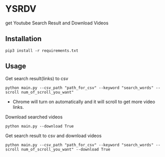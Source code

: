 # YSRDV
get Youtube Search Result and Download Videos

## Installation
```
pip3 install -r requirements.txt
```

## Usage
Get search result(links) to csv
```
python main.py --csv_path "path_for_csv" --keyword "search_words" --scroll num_of_scroll_you_want"
```
- Chrome will turn on automatically and it will scroll to get more video links.  

Download searched videos
```
python main.py --download True
```

Get search result to csv and download videos
```
python main.py --csv_path "path_for_csv" --keyword "search_words" --scroll num_of_scroll_you_want" --download True
```